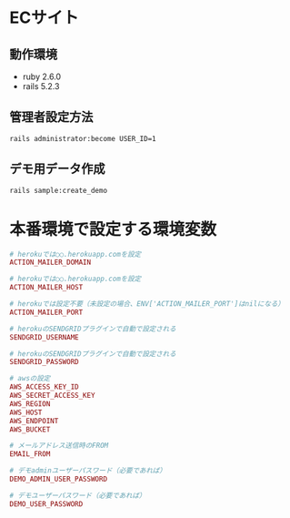# ECサイト

## 動作環境
- ruby 2.6.0
- rails 5.2.3

## 管理者設定方法
`rails administrator:become USER_ID=1`

## デモ用データ作成
`rails sample:create_demo`

# 本番環境で設定する環境変数
```ruby
# herokuでは○○.herokuapp.comを設定
ACTION_MAILER_DOMAIN

# herokuでは○○.herokuapp.comを設定
ACTION_MAILER_HOST

# herokuでは設定不要（未設定の場合、ENV['ACTION_MAILER_PORT']はnilになる）
ACTION_MAILER_PORT

# herokuのSENDGRIDプラグインで自動で設定される
SENDGRID_USERNAME

# herokuのSENDGRIDプラグインで自動で設定される
SENDGRID_PASSWORD

# awsの設定
AWS_ACCESS_KEY_ID
AWS_SECRET_ACCESS_KEY
AWS_REGION
AWS_HOST
AWS_ENDPOINT
AWS_BUCKET

# メールアドレス送信時のFROM
EMAIL_FROM

# デモadminユーザーパスワード（必要であれば）
DEMO_ADMIN_USER_PASSWORD

# デモユーザーパスワード（必要であれば）
DEMO_USER_PASSWORD
```
